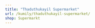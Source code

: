 ```yaml
---
title: "Thaduthukayil Supermarket"
url: /kumily/thaduthukayil-supermarket/
shop: Supermarkt
---
```

